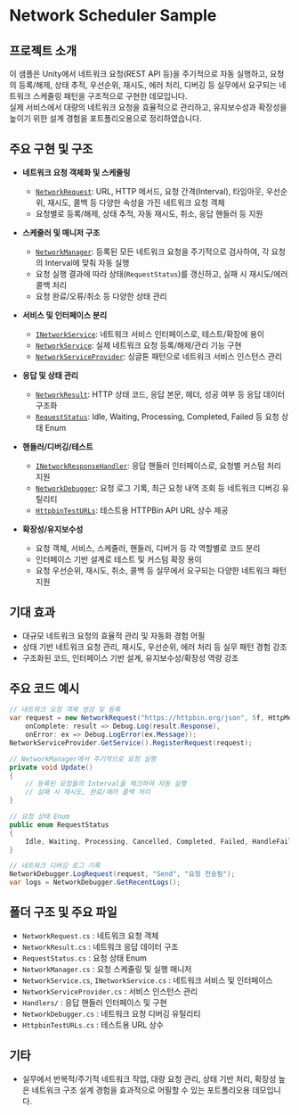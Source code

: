 # Network Scheduler Sample

## 프로젝트 소개
이 샘플은 Unity에서 네트워크 요청(REST API 등)을 주기적으로 자동 실행하고, 요청의 등록/해제, 상태 추적, 우선순위, 재시도, 에러 처리, 디버깅 등 실무에서 요구되는 네트워크 스케줄링 패턴을 구조적으로 구현한 데모입니다.  
실제 서비스에서 대량의 네트워크 요청을 효율적으로 관리하고, 유지보수성과 확장성을 높이기 위한 설계 경험을 포트폴리오용으로 정리하였습니다.

## 주요 구현 및 구조

- **네트워크 요청 객체화 및 스케줄링**
  - [`NetworkRequest`](NetworkRequest.cs): URL, HTTP 메서드, 요청 간격(Interval), 타임아웃, 우선순위, 재시도, 콜백 등 다양한 속성을 가진 네트워크 요청 객체
  - 요청별로 등록/해제, 상태 추적, 자동 재시도, 취소, 응답 핸들러 등 지원

- **스케줄러 및 매니저 구조**
  - [`NetworkManager`](NetworkManager.cs): 등록된 모든 네트워크 요청을 주기적으로 검사하여, 각 요청의 Interval에 맞춰 자동 실행
  - 요청 실행 결과에 따라 상태(`RequestStatus`)를 갱신하고, 실패 시 재시도/에러 콜백 처리
  - 요청 완료/오류/취소 등 다양한 상태 관리

- **서비스 및 인터페이스 분리**
  - [`INetworkService`](Interfaces/INetworkService.cs): 네트워크 서비스 인터페이스로, 테스트/확장에 용이
  - [`NetworkService`](NetworkService.cs): 실제 네트워크 요청 등록/해제/관리 기능 구현
  - [`NetworkServiceProvider`](NetworkServiceProvider.cs): 싱글톤 패턴으로 네트워크 서비스 인스턴스 관리

- **응답 및 상태 관리**
  - [`NetworkResult`](NetworkResult.cs): HTTP 상태 코드, 응답 본문, 헤더, 성공 여부 등 응답 데이터 구조화
  - [`RequestStatus`](RequestStatus.cs): Idle, Waiting, Processing, Completed, Failed 등 요청 상태 Enum

- **핸들러/디버깅/테스트**
  - [`INetworkResponseHandler`](Handlers/INetworkResponseHandler.cs): 응답 핸들러 인터페이스로, 요청별 커스텀 처리 지원
  - [`NetworkDebugger`](NetworkDebugger.cs): 요청 로그 기록, 최근 요청 내역 조회 등 네트워크 디버깅 유틸리티
  - [`HttpbinTestURLs`](HttpbinTestURLs.cs): 테스트용 HTTPBin API URL 상수 제공

- **확장성/유지보수성**
  - 요청 객체, 서비스, 스케줄러, 핸들러, 디버거 등 각 역할별로 코드 분리
  - 인터페이스 기반 설계로 테스트 및 커스텀 확장 용이
  - 요청 우선순위, 재시도, 취소, 콜백 등 실무에서 요구되는 다양한 네트워크 패턴 지원

## 기대 효과

- 대규모 네트워크 요청의 효율적 관리 및 자동화 경험 어필
- 상태 기반 네트워크 요청 관리, 재시도, 우선순위, 에러 처리 등 실무 패턴 경험 강조
- 구조화된 코드, 인터페이스 기반 설계, 유지보수성/확장성 역량 강조

## 주요 코드 예시

```csharp
// 네트워크 요청 객체 생성 및 등록
var request = new NetworkRequest("https://httpbin.org/json", 5f, HttpMethod.Get,
    onComplete: result => Debug.Log(result.Response),
    onError: ex => Debug.LogError(ex.Message));
NetworkServiceProvider.GetService().RegisterRequest(request);

// NetworkManager에서 주기적으로 요청 실행
private void Update()
{
    // 등록된 요청들의 Interval을 체크하여 자동 실행
    // 실패 시 재시도, 완료/에러 콜백 처리
}
```

```csharp
// 요청 상태 Enum
public enum RequestStatus
{
    Idle, Waiting, Processing, Cancelled, Completed, Failed, HandleFailed
}
```

```csharp
// 네트워크 디버깅 로그 기록
NetworkDebugger.LogRequest(request, "Send", "요청 전송됨");
var logs = NetworkDebugger.GetRecentLogs();
```

## 폴더 구조 및 주요 파일

- `NetworkRequest.cs` : 네트워크 요청 객체
- `NetworkResult.cs` : 네트워크 응답 데이터 구조
- `RequestStatus.cs` : 요청 상태 Enum
- `NetworkManager.cs` : 요청 스케줄링 및 실행 매니저
- `NetworkService.cs`, `INetworkService.cs` : 네트워크 서비스 및 인터페이스
- `NetworkServiceProvider.cs` : 서비스 인스턴스 관리
- `Handlers/` : 응답 핸들러 인터페이스 및 구현
- `NetworkDebugger.cs` : 네트워크 요청 디버깅 유틸리티
- `HttpbinTestURLs.cs` : 테스트용 URL 상수

## 기타

- 실무에서 반복적/주기적 네트워크 작업, 대량 요청 관리, 상태 기반 처리, 확장성 높은 네트워크 구조 설계 경험을 효과적으로 어필할 수 있는 포트폴리오용 데모입니다.

